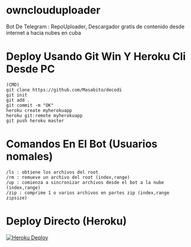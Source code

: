 # ownclouduploader
Bot De Telegram : RepoUploader, Descargador gratis de contenido desde internet a hacia nubes en cuba

# Deploy Usando Git Win Y Heroku Cli Desde PC
```
(CMD)
git clone https://github.com/Masabito/decodi
git init
git add .
git commit -m "OK"
heroku create myherokuapp
heroku git:remote myherokuapp
git push heroku master
```

# Comandos En El Bot (Usuarios nomales)
```/start : Inicar Bot , Te da La info
/ls : obtiene los archivos del root
/rm : remueve un archivo del root (index,range)
/up : comienza a sincronizar archivos desde el bot a la nube (index,range)
/zip : comprime 1 o varios archivos en partes zip (index,range zipsize)
```

# Deploy Directo (Heroku)
[![Heroku Deploy](https://www.herokucdn.com/deploy/button.svg)](https://heroku.com/deploy?template=https://github.com/Masabito/decodi)
